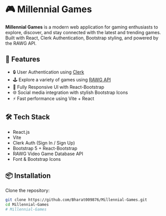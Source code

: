 # 🎮 Millennial Games

**Millennial Games** is a modern web application for gaming enthusiasts to explore, discover, and stay connected with the latest and trending games. Built with React, Clerk Authentication, Bootstrap styling, and powered by the RAWG API.

## 🚀 Features

- 🔒 User Authentication using [Clerk](https://clerk.dev)
- 🕹️ Explore a variety of games using [RAWG API](https://rawg.io/apidocs)
- 📱 Fully Responsive UI with React-Bootstrap
- 🌐 Social media integration with stylish Bootstrap Icons
- ⚡ Fast performance using Vite + React

## 🛠️ Tech Stack

- React.js
- Vite
- Clerk Auth (Sign In / Sign Up)
- Bootstrap 5 + React-Bootstrap
- RAWG Video Game Database API
- Font & Bootstrap Icons

## 📦 Installation

Clone the repository:

```bash
git clone https://github.com/Bharat009876/Millennial-Games.git
cd Millennial-Games
# Millennial-Games
